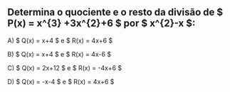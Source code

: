 ## Determina o quociente e o resto da divisão de $ P(x) = x^{3} +3x^{2}+6 $ por $ x^{2}-x $: 

A) $ Q(x) = x+4  $ e $ R(x) = 4x+6 $

B) $ Q(x) = x+4  $ e $ R(x) = 4x-6 $ 

C) $ Q(x) = 2x+12 $ e $ R(x) = -4x+6 $

D) $ Q(x) = -x-4 $ e $ R(x) = 4x+6 $